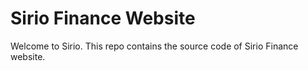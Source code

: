 # Sirio Finance Website
Welcome to Sirio. This repo contains the source code of Sirio Finance website. 
